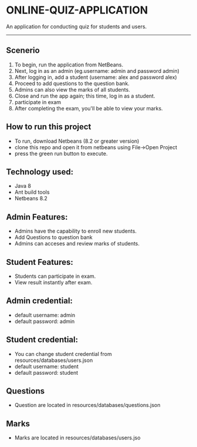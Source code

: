 # ONLINE-QUIZ-APPLICATION

An application for conducting quiz for students and users.

---

## Scenerio
1. To begin, run the application from NetBeans.
2. Next, log in as an admin  (eg.username: admin and password admin)
3. After logging in, add a student (username: alex and password alex)
4. Proceed to add questions to the question bank.
5. Admins can also view the marks of all students.
6. Close and run the app again; this time, log in as a student.
7. participate in exam
8. After completing the exam, you'll be able to view your marks.

## How to run this project
- To run, download Netbeans (8.2 or greater version)
- clone this repo and open it from netbeans using File->Open Project
- press the green run button to execute.

## Technology used:
- Java 8
- Ant build tools
- Netbeans 8.2

## Admin Features:
  - Admins have the capability to enroll new students.
  - Add Questions to question bank
  - Admins can acceses and review marks of students.
  
## Student Features:
  - Students can participate in exam.
  - View result instantly after exam.
  

## Admin credential:
  - default username: admin
  - default password: admin

## Student credential:
  - You can change student credential from resources/databases/users.json
  - default username: student
  - default password: student

## Questions
- Question are located in resources/databases/questions.json

## Marks
- Marks are located in resources/databases/users.jso
